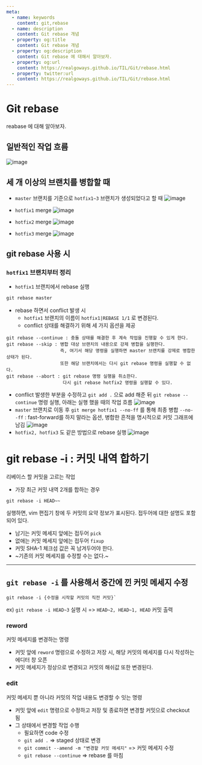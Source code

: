 ```yaml
---
meta:
  - name: keywords
    content: git,rebase
  - name: description
    content: Git rebase 개념
  - property: og:title
    content: Git rebase 개념
  - property: og:description
    content: Git rebase 에 대해서 알아보자.
  - property: og:url
    content: https://realgoways.github.io/TIL/Git/rebase.html
  - property: twitter:url
    content: https://realgoways.github.io/TIL/Git/rebase.html
---
```


# Git rebase

reabase 에 대해 알아보자.

## 일반적인 작업 흐름
![image](https://user-images.githubusercontent.com/15275415/89151746-9767d400-d59c-11ea-9724-1910ff5a44a1.png)

## 세 개 이상의 브랜치를 병합할 때
- `master` 브랜치를 기준으로 `hotfix1~3` 브랜치가 생성되었다고 할 때
![image](https://user-images.githubusercontent.com/15275415/89151627-5cfe3700-d59c-11ea-99f1-9470bff2be11.png)

- `hotfix1` merge
![image](https://user-images.githubusercontent.com/15275415/89151653-67203580-d59c-11ea-8f36-d12ac2b9d99e.png)

- `hotfix2` merge
![image](https://user-images.githubusercontent.com/15275415/89151687-769f7e80-d59c-11ea-9136-1273104c0d12.png)

- `hotfix3` merge
![image](https://user-images.githubusercontent.com/15275415/89151710-83bc6d80-d59c-11ea-9233-f38dd9267f91.png)

## git rebase 사용 시

### `hotfix1` 브랜치부터 정리
- `hotfix1` 브랜치에서 rebase 실행
```ts
git rebase master
```

- rebase 하면서 conflict 발생 시
  - `hotfix1` 브랜치의 이름이 `hotfix1|REBASE 1/1` 로 변경된다.
  - conflict 상태를 해결하기 위해 세 가지 옵션을 제공
```
git rebase --continue : 충돌 상태를 해결한 후 계속 작업을 진행할 수 있게 한다.
git rebase --skip : 병합 대상 브랜치의 내용으로 강제 병합을 실행한다.
                    즉, 여기서 해당 명령을 실행하면 master 브랜치를 강제로 병합한 상태가 된다.
                    또한 해당 브랜치에서는 다시 git rebase 명령을 실행할 수 없다.
git rebase --abort : git rebase 명령 실행을 취소한다.
                     다시 git rebase hotfix2 명령을 실행할 수 있다.
```
  - conflict 발생한 부분을 수정하고 `git add .` 으로 add 해준 뒤
    `git rebase --continue` 명령 실행, 아래는 실행 했을 때의 작업 흐름
![image](https://user-images.githubusercontent.com/15275415/89151782-aea6c180-d59c-11ea-958c-3e5f06b25b81.png)
  - `master` 브랜치로 이동 후 `git merge hotfix1 --no-ff` 를 통해 최종 병합
    `--no--ff` : fast-forward를 하지 말라는 옵션, 병합한 흔적을 명시적으로 커밋 그래프에 남김
![image](https://user-images.githubusercontent.com/15275415/89151799-bb2b1a00-d59c-11ea-9d71-853ef117a2ac.png)
- `hotfix2, hotfix3` 도 같은 방법으로 rebase 실행
![image](https://user-images.githubusercontent.com/15275415/89151868-da29ac00-d59c-11ea-9bcc-038998ac794b.png)

# git rebase -i : 커밋 내역 합하기

리베이스 할 커밋을 고르는 작업

- 가장 최근 커밋 내역 2개를 합하는 경우
```
git rebase -i HEAD~~
```
실행하면, vim 편집기 창에 두 커밋의 요약 정보가 표시된다.
접두어에 대한 설명도 포함되어 있다.

- 남기는 커밋 메세지 앞에는 접두어 `pick`
- 없애는 커밋 메세지 앞에는 접두어 `fixup`
- 커밋 SHA-1 체크섬 값은 꼭 남겨두어야 한다.
- ~기존의 커밋 메세지를 수정할 수는 없다.~

---

## `git rebase -i` 를 사용해서 중간에 낀 커밋 메세지 수정
```
git rebase -i {수정을 시작할 커밋의 직전 커밋}`
```
ex) `git rebase -i HEAD~3` 실행 시
=> `HEAD~2, HEAD~1, HEAD` 커밋 출력

### reword
커밋 메세지를 변경하는 명령
- 커밋 앞에 `reword` 명령으로 수정하고 저장 시, 해당 커밋의 메세지를 다시 작성하는 에디터 창 오픈
- 커밋 메세지가 정상으로 변경되고 커밋의 해쉬값 또한 변경된다.

### edit
커밋 메세지 뿐 아니라 커밋의 작업 내용도 변경할 수 잇는 명령
- 커밋 앞에 `edit` 명령으로 수정하고 저장 및 종료하면 변경할 커밋으로 checkout 됨
- 그 상태에서 변경할 작업 수행
  - 필요하면 code 수정
  - `git add .` => staged 상태로 변경
  - `git commit --amend -m "변경할 커밋 메세지"` => 커밋 메세지 수정
  - `git rebase --continue` => rebase 를 마침